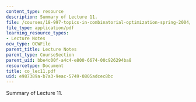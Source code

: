 ```yaml
---
content_type: resource
description: Summary of Lecture 11.
file: /courses/18-997-topics-in-combinatorial-optimization-spring-2004/e987389ab7a39eac57490805adcec8bc_co_lec11.pdf
file_type: application/pdf
learning_resource_types:
- Lecture Notes
ocw_type: OCWFile
parent_title: Lecture Notes
parent_type: CourseSection
parent_uid: bbe4c00f-a4c4-e800-6674-00c926294ba8
resourcetype: Document
title: co_lec11.pdf
uid: e987389a-b7a3-9eac-5749-0805adcec8bc
---
```

Summary of Lecture 11.

